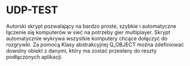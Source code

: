 # UDP-TEST

Autorski skrypt pozwalający na bardzo proste, szybkie i automatyczne łączenie się komputerów w sieć na potrzeby gier multiplayer. Skrypt automatycznie wykrywa wszystkie komputery chcące dołączyć do rozgrywki. Za pomocą Klasy abstrakcyjnej Q_OBJECT można zdefiniować dowolny obiekt z danymi, który ma zostać przesłany do reszty podłączonych aplikacji.
